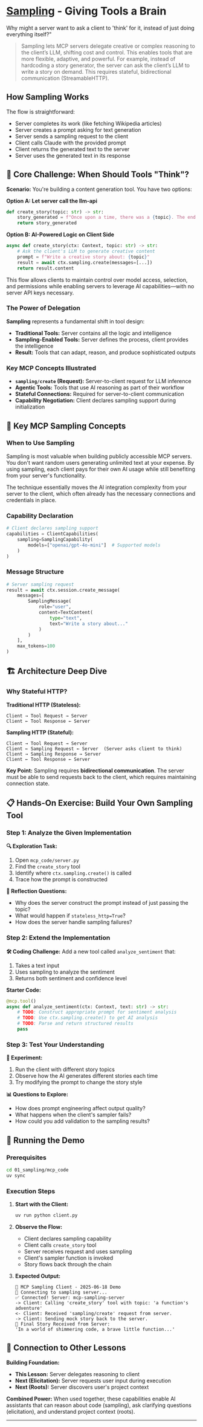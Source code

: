 # [Sampling](https://modelcontextprotocol.io/specification/2025-06-18/client/sampling) - Giving Tools a Brain

Why might a server want to ask a client to 'think' for it, instead of just doing everything itself?"

> Sampling lets MCP servers delegate creative or complex reasoning to the client’s LLM, shifting cost and control. This enables tools that are more flexible, adaptive, and powerful. For example, instead of hardcoding a story generator, the server can ask the client’s LLM to write a story on demand. This requires stateful, bidirectional communication (StreamableHTTP).

## How Sampling Works
The flow is straightforward:
- Server completes its work (like fetching Wikipedia articles)
- Server creates a prompt asking for text generation
- Server sends a sampling request to the client
- Client calls Claude with the provided prompt
- Client returns the generated text to the server
- Server uses the generated text in its response

## 🧠 Core Challenge: When Should Tools "Think"?

**Scenario:** You're building a content generation tool. You have two options:

**Option A: Let server call the llm-api**
```python
def create_story(topic: str) -> str:
    story_generated = f"Once upon a time, there was a {topic}. The end." # output of an llm call
    return story_generated
```

**Option B: AI-Powered Logic on Client Side**
```python
async def create_story(ctx: Context, topic: str) -> str:
    # Ask the client's LLM to generate creative content
    prompt = f"Write a creative story about: {topic}"
    result = await ctx.sampling.create(messages=[...])
    return result.content
```

This flow allows clients to maintain control over model access, selection, and permissions while enabling servers to leverage AI capabilities—with no server API keys necessary.

### The Power of Delegation

**Sampling** represents a fundamental shift in tool design:

- **Traditional Tools:** Server contains all the logic and intelligence
- **Sampling-Enabled Tools:** Server defines the process, client provides the intelligence
- **Result:** Tools that can adapt, reason, and produce sophisticated outputs

### Key MCP Concepts Illustrated

- **`sampling/create` (Request):** Server-to-client request for LLM inference
- **Agentic Tools:** Tools that use AI reasoning as part of their workflow
- **Stateful Connections:** Required for server-to-client communication
- **Capability Negotiation:** Client declares sampling support during initialization

## 🔑 Key MCP Sampling Concepts


### When to Use Sampling

Sampling is most valuable when building publicly accessible MCP servers. You don't want random users generating unlimited text at your expense. By using sampling, each client pays for their own AI usage while still benefiting from your server's functionality.

The technique essentially moves the AI integration complexity from your server to the client, which often already has the necessary connections and credentials in place.

### Capability Declaration
```python
# Client declares sampling support
capabilities = ClientCapabilities(
    sampling=SamplingCapability(
        models=["openai/gpt-4o-mini"]  # Supported models
    )
)
```

### Message Structure
```python
# Server sampling request
result = await ctx.session.create_message(
    messages=[
        SamplingMessage(
            role="user",
            content=TextContent(
                type="text", 
                text="Write a story about..."
            )
        )
    ],
    max_tokens=100
)
```

## 🏗️ Architecture Deep Dive

### Why Stateful HTTP?

**Traditional HTTP (Stateless):**
```
Client → Tool Request → Server
Client ← Tool Response ← Server
```

**Sampling HTTP (Stateful):**
```
Client → Tool Request → Server
Client ← Sampling Request ← Server  (Server asks client to think)
Client → Sampling Response → Server
Client ← Tool Response ← Server
```

**Key Point:** Sampling requires **bidirectional communication**. The server must be able to send requests back to the client, which requires maintaining connection state.

## 📋 Hands-On Exercise: Build Your Own Sampling Tool

### Step 1: Analyze the Given Implementation

**🔍 Exploration Task:**
1. Open `mcp_code/server.py`
2. Find the `create_story` tool
3. Identify where `ctx.sampling.create()` is called
4. Trace how the prompt is constructed

**💭 Reflection Questions:**
- Why does the server construct the prompt instead of just passing the topic?
- What would happen if `stateless_http=True`?
- How does the server handle sampling failures?

### Step 2: Extend the Implementation

**🛠️ Coding Challenge:**
Add a new tool called `analyze_sentiment` that:
1. Takes a text input
2. Uses sampling to analyze the sentiment
3. Returns both sentiment and confidence level

**Starter Code:**
```python
@mcp.tool()
async def analyze_sentiment(ctx: Context, text: str) -> str:
    # TODO: Construct appropriate prompt for sentiment analysis
    # TODO: Use ctx.sampling.create() to get AI analysis
    # TODO: Parse and return structured results
    pass
```

### Step 3: Test Your Understanding

**🧪 Experiment:**
1. Run the client with different story topics
2. Observe how the AI generates different stories each time
3. Try modifying the prompt to change the story style

**📊 Questions to Explore:**
- How does prompt engineering affect output quality?
- What happens when the client's sampler fails?
- How could you add validation to the sampling results?

## 🚀 Running the Demo

### Prerequisites
```bash
cd 01_sampling/mcp_code
uv sync
```

### Execution Steps

1. **Start with the Client:**
   ```bash
   uv run python client.py
   ```

2. **Observe the Flow:**
   - Client declares sampling capability
   - Client calls `create_story` tool
   - Server receives request and uses sampling
   - Client's sampler function is invoked
   - Story flows back through the chain

3. **Expected Output:**
   ```
   🎯 MCP Sampling Client - 2025-06-18 Demo
   🔗 Connecting to sampling server...
   ✅ Connected! Server: mcp-sampling-server
   -> Client: Calling 'create_story' tool with topic: 'a function's adventure'
   <- Client: Received 'sampling/create' request from server.
   -> Client: Sending mock story back to the server.
   🎉 Final Story Received from Server:
   'In a world of shimmering code, a brave little function...'
   ```

## 🔄 Connection to Other Lessons

**Building Foundation:**
- **This Lesson:** Server delegates reasoning to client
- **Next (Elicitation):** Server requests user input during execution
- **Next (Roots):** Server discovers user's project context

**Combined Power:**
When used together, these capabilities enable AI assistants that can reason about code (sampling), ask clarifying questions (elicitation), and understand project context (roots).

---